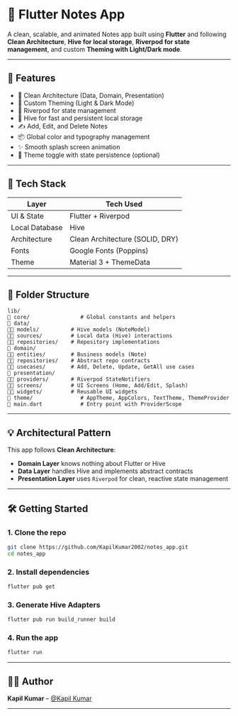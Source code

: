 # 📝 Flutter Notes App

A clean, scalable, and animated Notes app built using **Flutter** and following **Clean Architecture**, **Hive for local storage**, **Riverpod for state management**, and custom **Theming with Light/Dark mode**.

---

## 🚀 Features

- 🧱 Clean Architecture (Data, Domain, Presentation)
- 🎨 Custom Theming (Light & Dark Mode)
- 🧠 Riverpod for state management
- 📂 Hive for fast and persistent local storage
- ✍️ Add, Edit, and Delete Notes
- 📦 Global color and typography management
- ✨ Smooth splash screen animation
- 🔁 Theme toggle with state persistence (optional)

---

## 🧹 Tech Stack

| Layer           | Tech Used                         |
|----------------|------------------------------------|
| UI & State      | Flutter + Riverpod                |
| Local Database  | Hive                              |
| Architecture    | Clean Architecture (SOLID, DRY)   |
| Fonts           | Google Fonts (Poppins)            |
| Theme           | Material 3 + ThemeData            |

---

## 📁 Folder Structure

```
lib/
🔼️ core/                # Global constants and helpers
🔼️ data/
🔼️🔼️ models/          # Hive models (NoteModel)
🔼️🔼️ sources/         # Local data (Hive) interactions
🔼️🔼️ repositories/    # Repository implementations
🔼️ domain/
🔼️🔼️ entities/        # Business models (Note)
🔼️🔼️ repositories/    # Abstract repo contracts
🔼️🔼️ usecases/        # Add, Delete, Update, GetAll use cases
🔼️ presentation/
🔼️🔼️ providers/       # Riverpod StateNotifiers
🔼️🔼️ screens/         # UI Screens (Home, Add/Edit, Splash)
🔼️🔼️ widgets/         # Reusable UI widgets
🔼️ theme/               # AppTheme, AppColors, TextTheme, ThemeProvider
🔼️ main.dart            # Entry point with ProviderScope
```

---

## 💡 Architectural Pattern

This app follows **Clean Architecture**:
- **Domain Layer** knows nothing about Flutter or Hive
- **Data Layer** handles Hive and implements abstract contracts
- **Presentation Layer** uses `Riverpod` for clean, reactive state management

---



## 🛠️ Getting Started

### 1. Clone the repo
```bash
git clone https://github.com/KapilKumar2002/notes_app.git
cd notes_app
```

### 2. Install dependencies
```bash
flutter pub get
```

### 3. Generate Hive Adapters
```bash
flutter pub run build_runner build
```

### 4. Run the app
```bash
flutter run
```

---



## 🧑‍💻 Author

**Kapil Kumar** – [@Kapil Kumar](https://github.com/KapilKumar2002)

---


